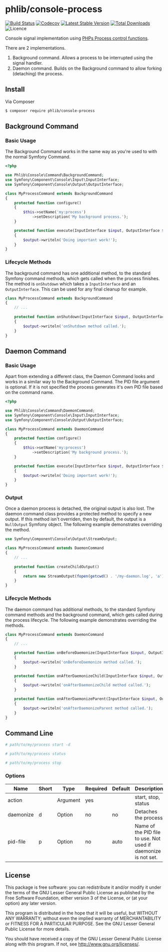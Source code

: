 # phlib/console-process

[![Build Status](https://img.shields.io/travis/phlib/console-process/master.svg)](https://travis-ci.org/phlib/console-process)
[![Codecov](https://img.shields.io/codecov/c/github/phlib/console-process.svg)](https://codecov.io/gh/phlib/console-process)
[![Latest Stable Version](https://img.shields.io/packagist/v/phlib/console-process.svg)](https://packagist.org/packages/phlib/console-process)
[![Total Downloads](https://img.shields.io/packagist/dt/phlib/console-process.svg)](https://packagist.org/packages/phlib/console-process)
![Licence](https://img.shields.io/github/license/phlib/console-process.svg)

Console signal implementation using [PHPs Process control functions](http://php.net/manual/en/book.pcntl.php).

There are 2 implementations.

1. Background command. Allows a process to be interrupted using the signal handler.
2. Daemon command. Builds on the Background command to allow forking (detaching) the process.

## Install

Via Composer

``` bash
$ composer require phlib/console-process
```

## Background Command
### Basic Usage

The Background Command works in the same way as you're used to with the normal Symfony Command.

```php
<?php

use Phlib\Console\Command\BackgroundCommand;
use Symfony\Component\Console\Input\InputInterface;
use Symfony\Component\Console\Output\OutputInterface;

class MyProcessCommand extends BackgroundCommand
{
    protected function configure()
    {
        $this->setName('my:process')
            ->setDescription('My background process.');
    }

    protected function execute(InputInterface $input, OutputInterface $output)
    {
        $output->writeln('Doing important work!');
    }
}

```

### Lifecycle Methods

The background command has one additional method, to the standard Symfony command methods, which gets called 
when the process finishes. The method is ```onShutdown``` which takes a ```InputInterface``` and 
an ```OutputInterface```. This can be used for any final cleanup for example.

```php
class MyProcessCommand extends BackgroundCommand
{
    // ...
    
    protected function onShutdown(InputInterface $input, OutputInterface $output)
    {
        $output->writeln('onShutdown method called.');
    }
}
```

## Daemon Command
### Basic Usage

Apart from extending a different class, the Daemon Command looks and works in a similar way to the Background
Command. The PID file argument is optional. If it is not specified the process generates it's own PID file based 
on the command name.

```php
<?php

use Phlib\Console\Command\DaemonCommand;
use Symfony\Component\Console\Input\InputInterface;
use Symfony\Component\Console\Output\OutputInterface;

class MyProcessCommand extends DaemonCommand
{
    protected function configure()
    {
        $this->setName('my:process')
            ->setDescription('My background process.');
    }

    protected function execute(InputInterface $input, OutputInterface $output)
    {
        $output->writeln('Doing important work!');
    }
}

```

### Output

Once a daemon process is detached, the original output is also lost. The daemon command class provides a 
protected method to specify a new output. If this method isn't overriden, then by default, the output is a
```NullOutput``` Symfony object. The following example demonstrates overriding the method.

```php
use Symfony\Component\Console\Output\StreamOutput;

class MyProcessCommand extends DaemonCommand
{
    // ... 
    
    protected function createChildOutput()
    {
        return new StreamOutput(fopen(getcwd() . '/my-daemon.log', 'a'));
    }
}
```

### Lifecycle Methods

The daemon command has additional methods, to the standard Symfony command methods and the background command, 
which gets called during the process lifecycle. The following example demonstrates overriding the methods.

```php
class MyProcessCommand extends DaemonCommand
{
    // ...

    protected function onBeforeDaemonize(InputInterface $input, OutputInterface $output)
    {
        $output->writeln('onBeforeDaemonize method called.');
    }

    protected function onAfterDaemonizeChild(InputInterface $input, OutputInterface $output)
    {
        $output->writeln('onAfterDaemonizeChild method called.');
    }

    protected function onAfterDaemonizeParent(InputInterface $input, OutputInterface $output)
    {
        $output->writeln('onAfterDaemonizeParent method called.');
    }
}
```

## Command Line

```bash
# path/to/my/process start -d
```

```bash
# path/to/my/process status
```

```bash
# path/to/my/process stop
```

###  Options
|Name|Short|Type|Required|Default|Description|
|----|----|-----|--------|-------|-----------|
|action||Argument|yes||start, stop, status|
|daemonize|d|Option|no|no|Detaches the process|
|pid-file|p|Option|no|auto|Name of the PID file to use. Not used if daemonize is not set.|

## License

This package is free software: you can redistribute it and/or modify
it under the terms of the GNU Lesser General Public License as published by
the Free Software Foundation, either version 3 of the License, or
(at your option) any later version.

This program is distributed in the hope that it will be useful,
but WITHOUT ANY WARRANTY; without even the implied warranty of
MERCHANTABILITY or FITNESS FOR A PARTICULAR PURPOSE.  See the
GNU Lesser General Public License for more details.

You should have received a copy of the GNU Lesser General Public License
along with this program.  If not, see <http://www.gnu.org/licenses/>.
